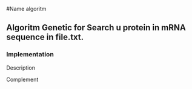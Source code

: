 

#Name algoritm

## Algoritm Genetic for Search u protein in mRNA sequence in file.txt.

### Implementation

<p> Description </p>

<p> Complement </p>
